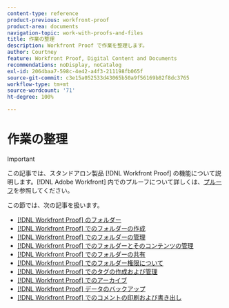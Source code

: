 ```yaml
---
content-type: reference
product-previous: workfront-proof
product-area: documents
navigation-topic: work-with-proofs-and-files
title: 作業の整理
description: Workfront Proof で作業を整理します。
author: Courtney
feature: Workfront Proof, Digital Content and Documents
recommendations: noDisplay, noCatalog
exl-id: 2064baa7-598c-4e42-a4f3-211198fb065f
source-git-commit: c3e15a052533d43065b50a9f56169b82f8dc3765
workflow-type: tm+mt
source-wordcount: '71'
ht-degree: 100%

---
```


# 作業の整理

>[!IMPORTANT]
>
>この記事では、スタンドアロン製品 [!DNL Workfront Proof] の機能について説明します。[!DNL Adobe Workfront] 内でのプルーフについて詳しくは、[プルーフ](../../../review-and-approve-work/proofing/proofing.md)を参照してください。

この節では、次の記事を扱います。

* [ [!DNL Workfront Proof] のフォルダー](../../../workfront-proof/wp-work-proofsfiles/organize-your-work/folders.md)
* [ [!DNL Workfront Proof] でのフォルダーの作成](../../../workfront-proof/wp-work-proofsfiles/organize-your-work/create-folders.md)
* [ [!DNL Workfront Proof] でのフォルダーの管理](../../../workfront-proof/wp-work-proofsfiles/organize-your-work/manage-folders.md)
* [ [!DNL Workfront Proof] でのフォルダーとそのコンテンツの管理](../../../workfront-proof/wp-work-proofsfiles/organize-your-work/manage-folders-and-contents.md)
* [ [!DNL Workfront Proof] でのフォルダーの共有](../../../workfront-proof/wp-work-proofsfiles/organize-your-work/share-folders.md)
* [ [!DNL Workfront Proof] でのフォルダー権限について](../../../workfront-proof/wp-work-proofsfiles/organize-your-work/folder-permissions.md)
* [ [!DNL Workfront Proof] でのタグの作成および管理](../../../workfront-proof/wp-work-proofsfiles/organize-your-work/create-and-manage-tags.md)
* [ [!DNL Workfront Proof] でのアーカイブ](../../../workfront-proof/wp-work-proofsfiles/organize-your-work/archive.md)
* [ [!DNL Workfront Proof]  データのバックアップ](../../../workfront-proof/wp-work-proofsfiles/organize-your-work/back-up-data.md)
* [ [!DNL Workfront Proof] でのコメントの印刷および書き出し](../../../workfront-proof/wp-work-proofsfiles/organize-your-work/print-and-export-comments.md)
